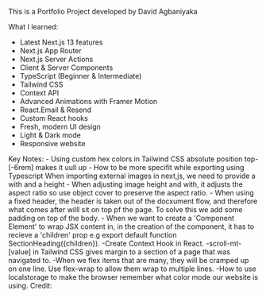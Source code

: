 This is a Portfolio Project developed by David Agbaniyaka

What I learned:
- Latest Next.js 13 features
- Next.js App Router
- Next.js Server Actions
- Client & Server Components
- TypeScript (Beginner & Intermediate)
- Tailwind CSS
- Context API
- Advanced Animations with Framer Motion
- React.Email & Resend
- Custom React hooks
- Fresh, modern UI design
- Light & Dark mode
- Responsive website

Key Notes:
    - Using custom hex colors in Tailwind CSS
    absolute position top-[-6rem] makes it uull up 
    - How to be more specifit while exporting using Typescript
    When importing external images in next,js, we need to provide a with and a height
    - When adjusting image height and with, it adjusts the aspect ratio so use object cover to preserve the aspect ratio.
    - When using a fixed header, the header is taken out of the docxument flow, and therefore what comes after willl sit on top pf the page. To solve this we add some padding on top of the body.
    - When we want to create a 'Component Element' to wrap JSX content in, in the creation of the component, it has to recieve a 'children' prop e.g export default function SectionHeading({children}).
    -Create Context Hook in React.
    -scroll-mt-[value] in Tailwind CSS gives margin to a section of a page that was navigated to.
    -When we flex items that are many, they will be cramped up on one line. Use flex-wrap to allow them wrap to multiple lines.
    -How to use localstorage to make the browser remember what color mode our website is using.
Credit: 